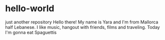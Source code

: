 # hello-world
just another repository
Hello there!
My name is Yara and I'm from Mallorca half Lebanese. I like music, hangout with friends, films and traveling.
Today I'm gonna eat Spaguettis
